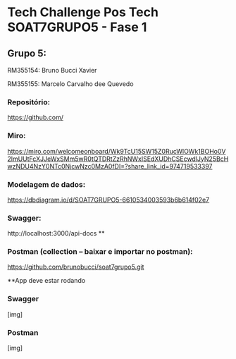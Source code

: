 # Tech Challenge Pos Tech SOAT7GRUPO5 - Fase 1




## Grupo 5:
RM355154: Bruno Bucci Xavier

RM355155: Marcelo Carvalho dee Quevedo

### Repositório:

https://github.com/ 

### Miro:

https://miro.com/welcomeonboard/Wk9TcU15SW15Z0RucWlOWk1BOHo0V2lmUUtFcXJJeWxSMm5wR0tQTDRtZzRhNWxISEdXUDhCSEcwdlJyN25BcHwzNDU4NzY0NTc0NjcwNzc0MzA0fDI=?share_link_id=974719533397


### Modelagem de dados:

https://dbdiagram.io/d/SOAT7GRUPO5-6610534003593b6b614f02e7

### Swagger:

http://localhost:3000/api-docs  **


### Postman (collection – baixar e importar no postman):

https://github.com/brunobucci/soat7grupo5.git

**App deve estar rodando

### Swagger

[img]

### Postman

[img]


